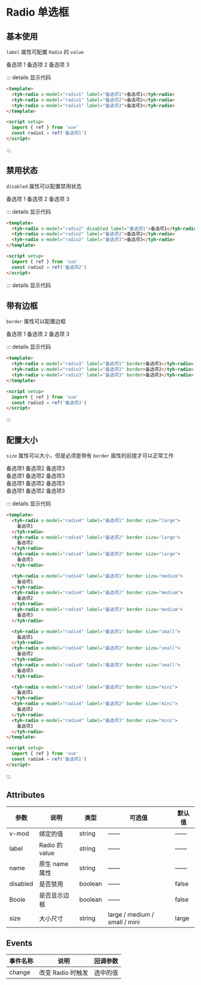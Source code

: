 # Radio 单选框

## 基本使用

`label` 属性可配置 `Radio` 的 `value`

<tyh-radio v-model="radio1" label="备选项1">备选项 1</tyh-radio>
<tyh-radio v-model="radio1" label="备选项2">备选项 2</tyh-radio>
<tyh-radio v-model="radio1" label="备选项3">备选项 3</tyh-radio>

::: details 显示代码

```html
<template>
  <tyh-radio v-model="radio1" label="备选项1">备选项1</tyh-radio>
  <tyh-radio v-model="radio1" label="备选项2">备选项2</tyh-radio>
  <tyh-radio v-model="radio1" label="备选项3">备选项3</tyh-radio>
</template>

<script setup>
  import { ref } from 'vue'
  const radio1 = ref('备选项1')
</script>
```

:::

## 禁用状态

`disabled` 属性可以配置禁用状态

<tyh-radio v-model="radio2" disabled label="备选项1">备选项 1</tyh-radio>
<tyh-radio v-model="radio2" label="备选项2">备选项 2</tyh-radio>
<tyh-radio v-model="radio2" label="备选项3">备选项 3</tyh-radio>

::: details 显示代码

```html
<template>
  <tyh-radio v-model="radio2" disabled label="备选项1">备选项1</tyh-radio>
  <tyh-radio v-model="radio2" label="备选项2">备选项2</tyh-radio>
  <tyh-radio v-model="radio2" label="备选项3">备选项3</tyh-radio>
</template>

<script setup>
  import { ref } from 'vue'
  const radio2 = ref('备选项2')
</script>
```

::: details 显示代码

## 带有边框

`border` 属性可以配置边框

<tyh-radio v-model="radio3" label="备选项1" border>备选项 1</tyh-radio>
<tyh-radio v-model="radio3" label="备选项2" border>备选项 2</tyh-radio>
<tyh-radio v-model="radio3" label="备选项3" border>备选项 3</tyh-radio>

::: details 显示代码

```html
<template>
  <tyh-radio v-model="radio3" label="备选项1" border>备选项1</tyh-radio>
  <tyh-radio v-model="radio3" label="备选项2" border>备选项2</tyh-radio>
  <tyh-radio v-model="radio3" label="备选项3" border>备选项3</tyh-radio>
</template>

<script setup>
  import { ref } from 'vue'
  const radio3 = ref('备选项3')
</script>
```

:::

## 配置大小

`size` 属性可以大小，但是必须是带有 `border` 属性的前提才可以正常工作

<tyh-radio v-model="radio4" label="备选项1" border size="large">
备选项1
</tyh-radio>
<tyh-radio v-model="radio4" label="备选项2" border size="large">
备选项2
</tyh-radio>
<tyh-radio v-model="radio4" label="备选项3" border size="large">
备选项3
</tyh-radio>

<br />

<tyh-radio v-model="radio4" label="备选项1" border size="medium">
备选项1
</tyh-radio>
<tyh-radio v-model="radio4" label="备选项2" border size="medium">
备选项2
</tyh-radio>
<tyh-radio v-model="radio4" label="备选项3" border size="medium">
备选项3
</tyh-radio>

<br />

<tyh-radio v-model="radio4" label="备选项1" border size="small">
备选项1
</tyh-radio>
<tyh-radio v-model="radio4" label="备选项2" border size="small">
备选项2
</tyh-radio>
<tyh-radio v-model="radio4" label="备选项3" border size="small">
备选项3
</tyh-radio>

<br />

<tyh-radio v-model="radio4" label="备选项1" border size="mini">
备选项1
</tyh-radio>
<tyh-radio v-model="radio4" label="备选项2" border size="mini">
备选项2
</tyh-radio>
<tyh-radio v-model="radio4" label="备选项3" border size="mini">
备选项3
</tyh-radio>

::: details 显示代码

```html
<template>
  <tyh-radio v-model="radio4" label="备选项1" border size="large">
    备选项1
  </tyh-radio>
  <tyh-radio v-model="radio4" label="备选项2" border size="large">
    备选项2
  </tyh-radio>
  <tyh-radio v-model="radio4" label="备选项3" border size="large">
    备选项3
  </tyh-radio>

  <tyh-radio v-model="radio4" label="备选项1" border size="medium">
    备选项1
  </tyh-radio>
  <tyh-radio v-model="radio4" label="备选项2" border size="medium">
    备选项2
  </tyh-radio>
  <tyh-radio v-model="radio4" label="备选项3" border size="medium">
    备选项3
  </tyh-radio>

  <tyh-radio v-model="radio4" label="备选项1" border size="small">
    备选项1
  </tyh-radio>
  <tyh-radio v-model="radio4" label="备选项2" border size="small">
    备选项2
  </tyh-radio>
  <tyh-radio v-model="radio4" label="备选项3" border size="small">
    备选项3
  </tyh-radio>

  <tyh-radio v-model="radio4" label="备选项1" border size="mini">
    备选项1
  </tyh-radio>
  <tyh-radio v-model="radio4" label="备选项2" border size="mini">
    备选项2
  </tyh-radio>
  <tyh-radio v-model="radio4" label="备选项3" border size="mini">
    备选项3
  </tyh-radio>
</template>

<script setup>
  import { ref } from 'vue'
  const radio4 = ref('备选项1')
</script>
```

:::

## Attributes

| 参数     | 说明           | 类型    | 可选值                        | 默认值 |
| -------- | -------------- | ------- | ----------------------------- | ------ |
| v-mod    | 绑定的值       | string  | ——                            | ——     |
| label    | Radio 的 value | string  | ——                            | ——     |
| name     | 原生 name 属性 | string  | ——                            | ——     |
| disabled | 是否禁用       | boolean | ——                            | false  |
| Boole    | 是否显示边框   | boolean | ——                            | false  |
| size     | 大小尺寸       | string  | large / medium / small / mini | large  |

## Events

| 事件名称 | 说明              | 回调参数 |
| -------- | ----------------- | -------- |
| change   | 改变 Radio 时触发 | 选中的值 |

<script setup>
  import { ref } from 'vue'
  const radio1 = ref('备选项1')
  const radio2 = ref('备选项2')
  const radio3 = ref('备选项3')
  const radio4 = ref('备选项1')
</script>
